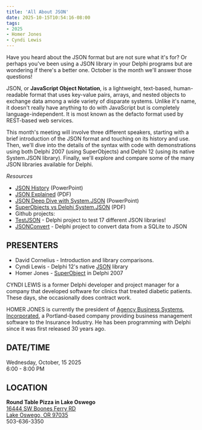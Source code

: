 ```yaml
---
title: 'All About JSON'
date: 2025-10-15T10:54:16-08:00
tags: 
- 2025
- Homer Jones
- Cyndi Lewis
---
```


Have you heard about the JSON format but are not sure what it's for? Or perhaps you've been using a JSON library in your Delphi programs but are wondering if there's a better one.  October is the month we'll answer those questions!

<!--more-->

JSON, or **JavaScript Object Notation**, is a lightweight, text-based, human-readable format that uses key-value pairs, arrays, and nested objects to exchange data among a wide variety of disparate systems. Unlike it's name, it doesn't really have anything to do with JavaScript but is completely language-independent. It is most known as the defacto format used by REST-based web services.

This month's meeting will involve three different speakers, starting with a brief introduction of the JSON format and touching on its history and use. Then, we'll dive into the details of the syntax with code with demonstrations using both Delphi 2007 (using SuperObjects) and Delphi 12 (using its native System.JSON library). Finally, we'll explore and compare some of the many JSON libraries available for Delphi.

_Resources_

- [JSON History](/events/2025-10/JSON-Intro.pptx) (PowerPoint)
- [JSON Explained](/events/2025-10/Products_JSON_Explained.pdf) (PDF)
- [JSON Deep Dive with System.JSON](/events/2025-10/JSON_and_Delphi.pptx) (PowerPoint)
- [SuperObjects vs Delphi System.JSON](/events/2025-10/SuperObjectsVsDelphiNativeJSON.pdf) (PDF)
-  Github projects:
 - [TestJSON](https://github.com/hydrobyte/TestJSON) - Delphi project to test 17 different JSON libraries!
 - [JSONConvert](https://github.com/corneliusdavid/JSONConvert) - Delphi project to convert data from a SQLite to JSON



## PRESENTERS ##

- David Cornelius - Introduction and library comparisons.
- Cyndi Lewis - Delphi 12's native [JSON](https://docwiki.embarcadero.com/RADStudio/Florence/en/JSON) library
- Homer Jones - [SuperObject](https://github.com/pult/SuperObject.Delphi) in Delphi 2007

CYNDI LEWIS is a former Delphi developer and project manager for a company that developed software for clinics that treated diabetic patients. These days, she occasionally does contract work.

HOMER JONES is currently the president of [Agency Business Systems, Incorporated](https://agencybusys.com/), a Portland-based company providing business management software to the Insurance Industry. He has been programming with Delphi since it was first released 30 years ago.

## DATE/TIME ##

Wednesday, October, 15 2025  
6:00 - 8:00 PM

## LOCATION ##

**Round Table Pizza in Lake Oswego**  
[16444 SW Boones Ferry RD    
Lake Oswego, OR 97035](https://www.roundtablepizza.com/location/1231/)      
503-636-3350